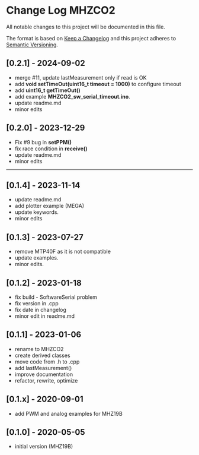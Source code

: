 # Change Log MHZCO2

All notable changes to this project will be documented in this file.

The format is based on [Keep a Changelog](http://keepachangelog.com/)
and this project adheres to [Semantic Versioning](http://semver.org/).


## [0.2.1] - 2024-09-02
- merge #11, update lastMeasurement only if read is OK
- add **void setTimeOut(uint16_t timeout = 1000)** to configure timeout
- add **uint16_t getTimeOut()**
- add example **MHZCO2_sw_serial_timeout.ino**.
- update readme.md
- minor edits

## [0.2.0] - 2023-12-29
- Fix #9 bug in **setPPM()**
- fix race condition in **receive()**
- update readme.md
- minor edits

----

## [0.1.4] - 2023-11-14
- update readme.md
- add plotter example (MEGA)
- update keywords.
- minor edits

## [0.1.3] - 2023-07-27
- remove MTP40F as it is not compatible
- update examples.
- minor edits.

## [0.1.2] - 2023-01-18
- fix build - SoftwareSerial problem
- fix version in .cpp
- fix date in changelog
- minor edit in readme.md

## [0.1.1] - 2023-01-06
- rename to MHZCO2
- create derived classes
- move code from .h to .cpp
- add lastMeasurement()
- improve documentation
- refactor, rewrite, optimize

## [0.1.x] - 2020-09-01
- add PWM and analog examples for MHZ19B

## [0.1.0] - 2020-05-05
- initial version (MHZ19B)


